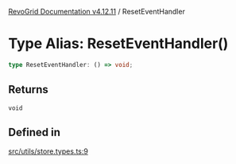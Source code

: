 [RevoGrid Documentation v4.12.11](README.md) / ResetEventHandler

# Type Alias: ResetEventHandler()

```ts
type ResetEventHandler: () => void;
```

## Returns

`void`

## Defined in

[src/utils/store.types.ts:9](https://github.com/revolist/revogrid/blob/6f8df4eb606fcbd6f32b575f3753800c08ad78f6/src/utils/store.types.ts#L9)
